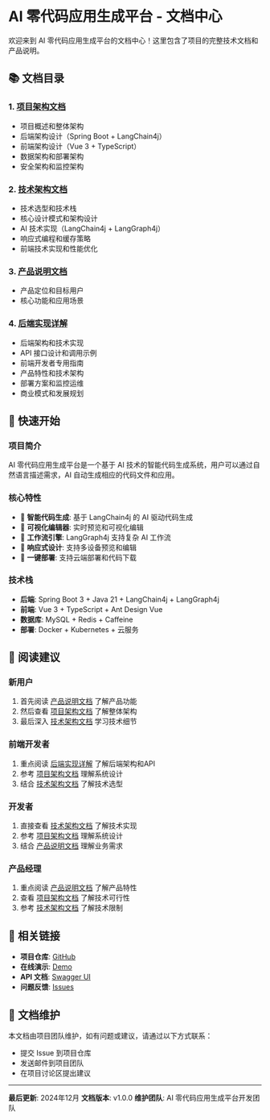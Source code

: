 # AI 零代码应用生成平台 - 文档中心

欢迎来到 AI 零代码应用生成平台的文档中心！这里包含了项目的完整技术文档和产品说明。

## 📚 文档目录

### 1. [项目架构文档](./项目架构文档.md)
- 项目概述和整体架构
- 后端架构设计（Spring Boot + LangChain4j）
- 前端架构设计（Vue 3 + TypeScript）
- 数据架构和部署架构
- 安全架构和监控架构

### 2. [技术架构文档](./技术架构文档.md)
- 技术选型和技术栈
- 核心设计模式和架构设计
- AI 技术实现（LangChain4j + LangGraph4j）
- 响应式编程和缓存策略
- 前端技术实现和性能优化

### 3. [产品说明文档](./产品说明文档.md)
- 产品定位和目标用户
- 核心功能和应用场景

### 4. [后端实现详解](./后端实现详解.md)
- 后端架构和技术实现
- API 接口设计和调用示例
- 前端开发者专用指南
- 产品特性和技术架构
- 部署方案和监控运维
- 商业模式和发展规划

## 🚀 快速开始

### 项目简介
AI 零代码应用生成平台是一个基于 AI 技术的智能代码生成系统，用户可以通过自然语言描述需求，AI 自动生成相应的代码文件和应用。

### 核心特性
- 🤖 **智能代码生成**: 基于 LangChain4j 的 AI 驱动代码生成
- 🎨 **可视化编辑器**: 实时预览和可视化编辑
- 🔄 **工作流引擎**: LangGraph4j 支持复杂 AI 工作流
- 📱 **响应式设计**: 支持多设备预览和编辑
- 🚀 **一键部署**: 支持云端部署和代码下载

### 技术栈
- **后端**: Spring Boot 3 + Java 21 + LangChain4j + LangGraph4j
- **前端**: Vue 3 + TypeScript + Ant Design Vue
- **数据库**: MySQL + Redis + Caffeine
- **部署**: Docker + Kubernetes + 云服务

## 📖 阅读建议

### 新用户
1. 首先阅读 [产品说明文档](./产品说明文档.md) 了解产品功能
2. 然后查看 [项目架构文档](./项目架构文档.md) 了解整体架构
3. 最后深入 [技术架构文档](./技术架构文档.md) 学习技术细节

### 前端开发者
1. 重点阅读 [后端实现详解](./后端实现详解.md) 了解后端架构和API
2. 参考 [项目架构文档](./项目架构文档.md) 理解系统设计
3. 结合 [技术架构文档](./技术架构文档.md) 了解技术选型

### 开发者
1. 直接查看 [技术架构文档](./技术架构文档.md) 了解技术实现
2. 参考 [项目架构文档](./项目架构文档.md) 理解系统设计
3. 结合 [产品说明文档](./产品说明文档.md) 理解业务需求

### 产品经理
1. 重点阅读 [产品说明文档](./产品说明文档.md) 了解产品特性
2. 查看 [项目架构文档](./项目架构文档.md) 了解技术可行性
3. 参考 [技术架构文档](./技术架构文档.md) 了解技术限制

## 🔗 相关链接

- **项目仓库**: [GitHub](https://github.com/your-repo/yu-ai-code-mother)
- **在线演示**: [Demo](https://demo.your-domain.com)
- **API 文档**: [Swagger UI](http://localhost:8123/swagger-ui.html)
- **问题反馈**: [Issues](https://github.com/your-repo/yu-ai-code-mother/issues)

## 📝 文档维护

本文档由项目团队维护，如有问题或建议，请通过以下方式联系：

- 提交 Issue 到项目仓库
- 发送邮件到项目团队
- 在项目讨论区提出建议

---

**最后更新**: 2024年12月
**文档版本**: v1.0.0
**维护团队**: AI 零代码应用生成平台开发团队



